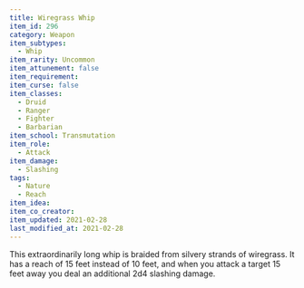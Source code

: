 ```yaml
---
title: Wiregrass Whip
item_id: 296
category: Weapon
item_subtypes: 
  - Whip
item_rarity: Uncommon
item_attunement: false
item_requirement: 
item_curse: false
item_classes: 
  - Druid
  - Ranger
  - Fighter
  - Barbarian
item_school: Transmutation
item_role: 
  - Attack
item_damage: 
  - Slashing
tags:
  - Nature
  - Reach
item_idea: 
item_co_creator: 
item_updated: 2021-02-28
last_modified_at: 2021-02-28
---
```


This extraordinarily long whip is braided from silvery strands of wiregrass. It has a reach of 15 feet instead of 10 feet, and when you attack a target 15 feet away you deal an additional 2d4 slashing damage.
